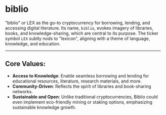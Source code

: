 # biblio

"biblio" or LEX as the go-to cryptocurrency for borrowing, lending, and accessing digital literature. Its name, `biblio`, evokes imagery of libraries, books, and knowledge-sharing, which are central to its purpose. The ticker symbol `LEX` subtly nods to "lexicon", aligning with a theme of language, knowledge, and education.

---

## Core Values:

* **Access to Knowledge**: Enable seamless borrowing and lending for educational resources, literature, research materials, and more.
* **Community-Driven**: Reflects the spirit of libraries and book-sharing networks.
* **Sustainable and Open**: Unlike traditional cryptocurrencies, Biblio could even implement eco-friendly mining or staking options, emphasizing sustainable knowledge growth.